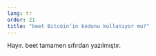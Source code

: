 ```yaml
---
lang: tr
order: 21
title: "beet Bitcoin’in kodunu kullanıyor mu?"
---
```


Hayır. beet tamamen sıfırdan yazılmıştır.
